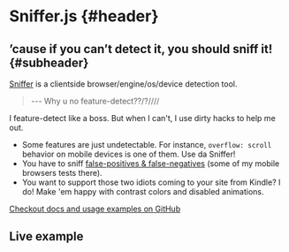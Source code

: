 # Sniffer.js {#header}

## &rsquo;cause if you can&rsquo;t detect it, you should sniff it! {#subheader}

[Sniffer](https://github.com/wilddeer/Sniffer) is a clientside browser/engine/os/device detection tool.

> --- Why u no feature-detect??/?////

I feature-detect like a boss. But when I can't, I use dirty hacks to help me out.

- Some features are just undetectable. For instance, `overflow: scroll` behavior on mobile devices is one of them. Use da Sniffer!
- You have to sniff [false-positives & false-negatives](https://docs.google.com/spreadsheet/ccc?key=0AjA1cIs8C8MGdFdyQ0lMQnhMbHJEeVZpMW9XejhzU2c&usp=sharing) (some of my mobile browsers tests there).
- You want to support those two idiots coming to your site from Kindle? I do! Make 'em happy with contrast colors and disabled animations.

[Checkout docs and usage examples on GitHub](https://github.com/wilddeer/Sniffer)

## Live example

<div id="test_console"></div>

<script>
	dzDelayed.push(function() {
		testConsole.log('<b>Sniff.os.name</b><br>'+Sniff.os.name);
		testConsole.log('<b>Sniff.os.fullName</b><br>'+Sniff.os.fullName);
		testConsole.log('<b>Sniff.os.version</b><br>'+Sniff.os.version);
		Sniff.os.versionName && testConsole.log('<b>Sniff.os.versionName</b><br>'+Sniff.os.versionName);
		testConsole.log('<b>Sniff.browser.name</b><br>'+Sniff.browser.name);
		testConsole.log('<b>Sniff.browser.fullName</b><br>'+Sniff.browser.fullName);
		testConsole.log('<b>Sniff.browser.engine</b><br>'+Sniff.browser.engine);
		testConsole.log('<b>Sniff.browser.version</b><br>'+Sniff.browser.version);

		for (var prop in Sniff.features) {
			testConsole.log('<b>Sniff.features.'+prop+':</b><br>'+Sniff.features[prop]);
		}
	});
</script>
